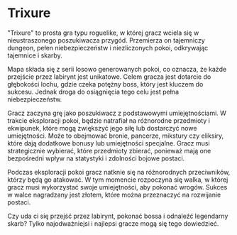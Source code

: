 # Trixure

"Trixure" to prosta gra typu roguelike, w której gracz wciela się w nieustraszonego poszukiwacza przygód. Przemierza on tajemniczy dungeon, pełen niebezpieczeństw i niezliczonych pokoi, odkrywając tajemnice i skarby.

Mapa składa się z serii losowo generowanych pokoi, co oznacza, że każde przejście przez labirynt jest unikatowe. Celem gracza jest dotarcie do głębokości lochu, gdzie czeka potężny boss, który jest kluczem do sukcesu. Jednak droga do osiągnięcia tego celu jest pełna niebezpieczeństw.

Gracz zaczyna grę jako poszukiwacz z podstawowymi umiejętnościami. W trakcie eksploracji pokoi, będzie natrafiał na różnorodne przedmioty i ekwipunek, które mogą zwiększyć jego siłę lub dostarczyć nowe umiejętności. Może to obejmować bronie, pancerze, mikstury czy eliksiry, które dają dodatkowe bonusy lub umiejętności specjalne. Gracz musi strategicznie wybierać, które przedmioty zbierać, ponieważ mają one bezpośredni wpływ na statystyki i zdolności bojowe postaci.

Podczas eksploracji pokoi gracz natknie się na różnorodnych przeciwników, którzy będą go atakować. W tym momencie rozpoczyna się walka, w której gracz musi wykorzystać swoje umiejętności, aby pokonać wrogów. Sukces w walce nagradzany jest złotem, które można przeznaczyć na rozwijanie postaci.

Czy uda ci się przejść przez labirynt, pokonać bossa i odnaleźć legendarny skarb? Tylko najodważniejsi i najlepsi gracze mogą się tego dowiedzieć.

